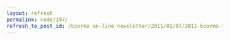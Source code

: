 ```yaml
---
layout: refresh
permalink: node/197/
refresh_to_post_id: /bcorma on-line newsletter/2011/01/07/2011-bcorma-trail-passes-available-on-line-now
---
```

